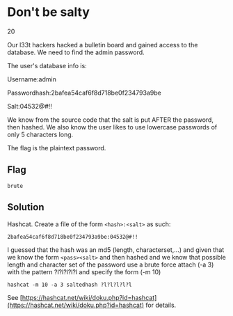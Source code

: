 # Don't be salty
20

Our l33t hackers hacked a bulletin board and gained access to the database. We need to find the admin password.

The user's database info is:

Username:admin

Passwordhash:2bafea54caf6f8d718be0f234793a9be

Salt:04532@#!!

We know from the source code that the salt is put AFTER the password, then hashed. We also know the user likes to use lowercase passwords of only 5 characters long.

The flag is the plaintext password.

## Flag
```
brute
```

## Solution
Hashcat. Create a file of the form ```<hash>:<salt>``` as such:
```
2bafea54caf6f8d718be0f234793a9be:04532@#!!
```

I guessed that the hash was an md5 (length, characterset,...) and given that we know the form ```<pass><salt>``` and then hashed and we know that possible length and character set of the password use a brute force attach (-a 3) with the pattern ?l?l?l?l?l and specify the form (-m 10)

```
hashcat -m 10 -a 3 saltedhash ?l?l?l?l?l
```

See [https://hashcat.net/wiki/doku.php?id=hashcat](https://hashcat.net/wiki/doku.php?id=hashcat) for details.